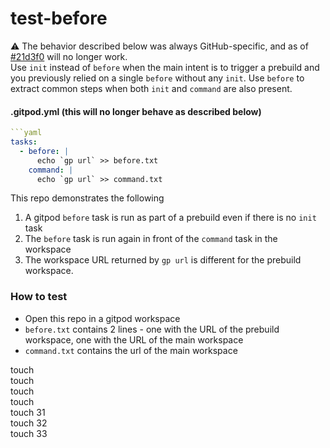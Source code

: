 # test-before
⚠️ The behavior described below was always GitHub-specific, and as of [#21d3f0](https://github.com/gitpod-io/gitpod/commit/21d3f00d47f7b073fa517dd186963bcb87abc652) will no longer work.  
Use `init` instead of `before` when the main intent is to trigger a prebuild and you previously relied on a single `before` without any `init`. Use `before` to extract common steps when both `init` and `command` are also present.

#### .gitpod.yml (this will no longer behave as described below)
```yaml
```yaml
tasks:
  - before: |
      echo `gp url` >> before.txt
    command: |
      echo `gp url` >> command.txt
```

This repo demonstrates the following

1. A gitpod `before` task is run as part of a prebuild even if there is no `init` task
2. The `before` task is run again in front of the `command` task in the workspace
3. The workspace URL returned by `gp url` is different for the prebuild workspace.

### How to test

- Open this repo in a gitpod workspace
- `before.txt` contains 2 lines - one with the URL of the prebuild workspace, one with the URL of the main workspace
- `command.txt` contains the url of the main workspace

touch  
touch  
touch  
touch  
touch 31  
touch 32  
touch 33  
